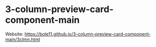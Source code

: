 # 3-column-preview-card-component-main

Website: https://bole11.github.io/3-column-preview-card-component-main/3clmn.html
